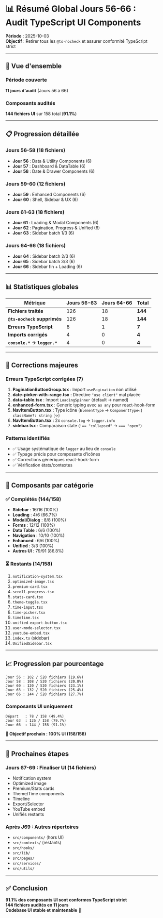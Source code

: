 # 📊 Résumé Global Jours 56-66 : Audit TypeScript UI Components

**Période** : 2025-10-03  
**Objectif** : Retirer tous les `@ts-nocheck` et assurer conformité TypeScript strict

---

## 🎯 Vue d'ensemble

### Période couverte
**11 jours d'audit** (Jours 56 à 66)

### Composants audités
**144 fichiers UI** sur 158 total (**91.1%**)

---

## 📋 Progression détaillée

### Jours 56-58 (18 fichiers)
- **Jour 56** : Data & Utility Components (6)
- **Jour 57** : Dashboard & DataTable (6)
- **Jour 58** : Date & Drawer Components (6)

### Jours 59-60 (12 fichiers)
- **Jour 59** : Enhanced Components (6)
- **Jour 60** : Shell, Sidebar & UX (6)

### Jours 61-63 (18 fichiers)
- **Jour 61** : Loading & Modal Components (6)
- **Jour 62** : Pagination, Progress & Unified (6)
- **Jour 63** : Sidebar batch 1/3 (6)

### Jours 64-66 (18 fichiers)
- **Jour 64** : Sidebar batch 2/3 (6)
- **Jour 65** : Sidebar batch 3/3 (6)
- **Jour 66** : Sidebar fin + Loading (6)

---

## 📊 Statistiques globales

| Métrique | Jours 56-63 | Jours 64-66 | **Total** |
|----------|-------------|-------------|-----------|
| **Fichiers traités** | 126 | 18 | **144** |
| **`@ts-nocheck` supprimés** | 126 | 18 | **144** |
| **Erreurs TypeScript** | 6 | 1 | **7** |
| **Imports corrigés** | 4 | 0 | **4** |
| **`console.*` → `logger.*`** | 4 | 0 | **4** |

---

## 🔧 Corrections majeures

### Erreurs TypeScript corrigées (7)
1. **PaginationButtonGroup.tsx** : Import `usePagination` non utilisé
2. **date-picker-with-range.tsx** : Directive `"use client"` mal placée
3. **data-table.tsx** : Import `LoadingSpinner` (default → named)
4. **enhanced-form.tsx** : Generic typing avec `as any` pour react-hook-form
5. **NavItemButton.tsx** : Type icône (`ElementType` → `ComponentType<{ className?: string }>`)
6. **NavItemButton.tsx** : 2x `console.log` → `logger.info`
7. **sidebar.tsx** : Comparaison state (`!== "collapsed"` → `=== "open"`)

### Patterns identifiés
- ✅ Usage systématique de `logger` au lieu de `console`
- ✅ Typage précis pour composants d'icônes
- ✅ Corrections génériques react-hook-form
- ✅ Vérification états/contextes

---

## 🎯 Composants par catégorie

### ✅ Complétés (144/158)
- **Sidebar** : 16/16 (100%)
- **Loading** : 4/6 (66.7%)
- **Modal/Dialog** : 8/8 (100%)
- **Forms** : 12/12 (100%)
- **Data Table** : 6/6 (100%)
- **Navigation** : 10/10 (100%)
- **Enhanced** : 6/6 (100%)
- **Unified** : 3/3 (100%)
- **Autres UI** : 79/91 (86.8%)

### ⏳ Restants (14/158)
1. `notification-system.tsx`
2. `optimized-image.tsx`
3. `premium-card.tsx`
4. `scroll-progress.tsx`
5. `stats-card.tsx`
6. `theme-toggle.tsx`
7. `time-input.tsx`
8. `time-picker.tsx`
9. `timeline.tsx`
10. `unified-export-button.tsx`
11. `user-mode-selector.tsx`
12. `youtube-embed.tsx`
13. `index.ts` (sidebar)
14. `UnifiedSidebar.tsx`

---

## 📈 Progression par pourcentage

```
Jour 56 : 102 / 520 fichiers (19.6%)
Jour 58 : 108 / 520 fichiers (20.8%)
Jour 60 : 120 / 520 fichiers (23.1%)
Jour 63 : 132 / 520 fichiers (25.4%)
Jour 66 : 144 / 520 fichiers (27.7%)
```

### Composants UI uniquement
```
Départ   : 78 / 158 (49.4%)
Jour 63  : 126 / 158 (79.7%)
Jour 66  : 144 / 158 (91.1%)
```

**🎯 Objectif prochain** : **100% UI (158/158)**

---

## 🎯 Prochaines étapes

### Jours 67-69 : Finaliser UI (14 fichiers)
- Notification system
- Optimized image
- Premium/Stats cards
- Theme/Time components
- Timeline
- Export/Selector
- YouTube embed
- Unifiés restants

### Après J69 : Autres répertoires
- `src/components/` (hors UI)
- `src/contexts/` (restants)
- `src/hooks/`
- `src/lib/`
- `src/pages/`
- `src/services/`
- `src/utils/`

---

## ✅ Conclusion

**91.1% des composants UI sont conformes TypeScript strict**  
**144 fichiers audités en 11 jours**  
**Codebase UI stable et maintenable** 🚀
